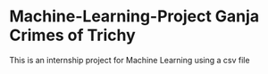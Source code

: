 # Machine-Learning-Project Ganja Crimes of Trichy
This is an internship project for Machine Learning using a csv file
